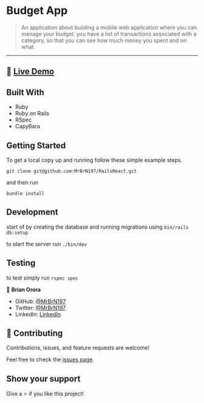 # Budget App

> An application about building a mobile web application where you can manage your budget: you have a list of transactions associated with a category, so that you can see how much money you spent and on what.
---

## 🔗 [Live Demo](https://thawing-plains-76650.herokuapp.com/)


## Built With

- Ruby
- Ruby on Rails
- RSpec
- CapyBara

## Getting Started

To get a local copy up and running follow these simple example steps.

```
git clone git@github.com:MrBrN197/RailsReact.git
```

and then run

```
bundle install
```

## Development

start of by creating the database and running migrations using
`bin/rails db:setup`

to start the server run `./bin/dev`

## Testing
to test simply run `rspec spec`


👤 **Brian Orora**

- GitHub: [@MrBrN197](https://github.com/MrBrN197)
- Twitter: [@MrBrN197](https://twitter.com/MrBrN197)
- LinkedIn: [LinkedIn](https://www.linkedin.com/in/orora-brian/)

## 🤝 Contributing

Contributions, issues, and feature requests are welcome!

Feel free to check the [issues page](../../issues/).

## Show your support

Give a ⭐️ if you like this project!
